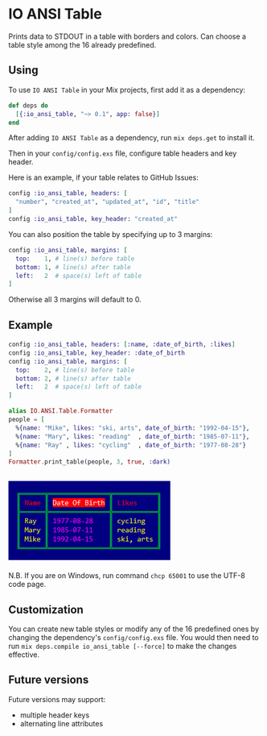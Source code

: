 # IO ANSI Table

Prints data to STDOUT in a table with borders and colors.
Can choose a table style among the 16 already predefined.

## Using

To use `IO ANSI Table` in your Mix projects, first add it as a dependency:

```elixir
def deps do
  [{:io_ansi_table, "~> 0.1", app: false}]
end
```

After adding `IO ANSI Table` as a dependency, run `mix deps.get` to install it.

Then in your `config/config.exs` file, configure table headers and key header.

Here is an example, if your table relates to GitHub Issues:

```elixir
config :io_ansi_table, headers: [
  "number", "created_at", "updated_at", "id", "title"
]
config :io_ansi_table, key_header: "created_at"
```

You can also position the table by specifying up to 3 margins:

```elixir
config :io_ansi_table, margins: [
  top:    1, # line(s) before table
  bottom: 1, # line(s) after table
  left:   2  # space(s) left of table
]
```

Otherwise all 3 margins will default to 0.

## Example

```elixir
config :io_ansi_table, headers: [:name, :date_of_birth, :likes]
config :io_ansi_table, key_header: :date_of_birth
config :io_ansi_table, margins: [
  top:    2, # line(s) before table
  bottom: 2, # line(s) after table
  left:   2  # space(s) left of table
]
```

```elixir
alias IO.ANSI.Table.Formatter
people = [
  %{name: "Mike", likes: "ski, arts", date_of_birth: "1992-04-15"},
  %{name: "Mary", likes: "reading"  , date_of_birth: "1985-07-11"},
  %{name: "Ray" , likes: "cycling"  , date_of_birth: "1977-08-28"}
]
Formatter.print_table(people, 3, true, :dark)
```
## ![print_table_people](images/print_table_people.png)

N.B. If you are on Windows, run command `chcp 65001` to use the UTF-8 code page.

## Customization

You can create new table styles or modify any of the 16 predefined ones
by changing the dependency's `config/config.exs` file. You would then need to run `mix deps.compile io_ansi_table [--force]` to make the changes effective.

## Future versions

Future versions may support:

  - multiple header keys
  - alternating line attributes
